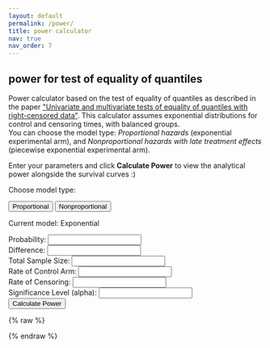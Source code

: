 ```yaml
---
layout: default
permalink: /power/
title: power calculator
nav: true
nav_order: 7
---
```


<h2>power for test of equality of quantiles</h2>

Power calculator based on the test of equality of quantiles as described in the paper ["Univariate and multivariate tests of equality of quantiles with right-censored data"](https://arxiv.org/abs/2505.03234).
This calculator assumes exponential distributions for control and censoring times, with balanced groups.  
You can choose the model type: *Proportional hazards* (exponential experimental arm), and *Nonproportional hazards with late treatment effects* (piecewise exponential experimental arm).

Enter your parameters and click **Calculate Power** to view the analytical power alongside the survival curves :)

<p>Choose model type:</p>
<button onclick="setModel('exponential')">Proportional</button>
<button onclick="setModel('piecewise')">Nonproportional</button>
<p>Current model: <span id="model-type">Exponential</span></p>

<form id="power-form">
  <label>Probability: <input type="number" id="prob" step="any" required></label><br>
  <label>Difference: <input type="number" id="diff" step="any" required></label><br>
  <label>Total Sample Size: <input type="number" id="sample-size" required></label><br>
  <label>Rate of Control Arm: <input type="number" id="rate-control" step="any" required></label><br>
  <label>Rate of Censoring: <input type="number" id="rate-cens" step="any" required></label><br>
  <label>Significance Level (alpha): <input type="number" id="alpha" step="any" required></label><br>
  <div id="piecewise-options" style="display:none">
    <label>Time Cutoff (tcut): <input type="number" id="tcut" step="any"></label><br>
  </div>
  <button type="submit">Calculate Power</button>
</form>

<p id="result"></p>

<canvas id="survival-chart" width="800" height="400"></canvas>

<script src="https://cdn.jsdelivr.net/npm/chart.js@4.4.1/dist/chart.umd.min.js"></script>
<script src="https://cdn.jsdelivr.net/npm/chartjs-plugin-annotation@1.4.0/dist/chartjs-plugin-annotation.min.js"></script>

{% raw %}
<script>
let model = 'exponential';
function setModel(m) {
  model = m;
  document.getElementById("model-type").innerText = m.charAt(0).toUpperCase() + m.slice(1);
  document.getElementById("piecewise-options").style.display = (m === 'piecewise') ? 'block' : 'none';
}

function normCDF(x) {
  var sign = x < 0 ? -1 : 1;
  x = Math.abs(x) / Math.sqrt(2);
  var a1 = 0.254829592, a2 = -0.284496736, a3 = 1.421413741,
      a4 = -1.453152027, a5 = 1.061405429, p = 0.3275911;
  var t = 1 / (1 + p * x);
  var y = 1 - (((((a5 * t + a4) * t) + a3) * t + a2) * t + a1) * t * Math.exp(-x * x);
  return 0.5 * (1 + sign * y);
}

function expo_pdf(x, lambda) {
  return lambda * Math.exp(-lambda * x);
}

function piecewise_pdf(x, rateC, rateE, tcut) {
  if (x <= tcut) {
    return rateC * Math.exp(-rateC * x);
  } else {
    const s_tcut = Math.exp(-rateC * tcut);
    return rateE * s_tcut * Math.exp(-rateE * (x - tcut));
  }
}

function inverseErf(x) {
  let a = 0.147;
  let ln = Math.log(1 - x * x);
  let term1 = 2 / (Math.PI * a) + ln / 2;
  let term2 = ln / a;
  return Math.sign(x) * Math.sqrt(Math.sqrt(term1 * term1 - term2) - term1);
}

function normSInv(p) {
  return Math.sqrt(2) * inverseErf(2 * p - 1);
}

Chart.register(window['chartjs-plugin-annotation']);

window.addEventListener("DOMContentLoaded", function () {
  const form = document.getElementById("power-form");
  form.addEventListener("submit", function(e) {
    e.preventDefault();

    const p = parseFloat(document.getElementById("prob").value);
    const n = parseFloat(document.getElementById("sample-size").value);
    const rateC = parseFloat(document.getElementById("rate-control").value);
    const diff = parseFloat(document.getElementById("diff").value);
    const rateCens = parseFloat(document.getElementById("rate-cens").value);
    const alpha = parseFloat(document.getElementById("alpha").value);
    const tcut = model === 'piecewise' ? parseFloat(document.getElementById("tcut").value) : null;

    const z_critical = Math.abs(normSInv(1 - alpha / 2));

    const quantC = -Math.log(1 - p) / rateC;

    let rateE, quantE, phiE;

    if (model === 'exponential') {
      rateE = -Math.log(1 - p) / (quantC - diff);
      quantE = quantC - diff;
      phiE = rateE / (rateE + rateCens) * (Math.exp((rateE + rateCens) * quantE) - 1);
    } else {
      if (quantC - tcut <= diff) {
        alert("quantC - tcut must be > diff in piecewise model.");
        return;
      }
      const boundary = 1 - Math.exp(-rateC * tcut);
      rateE = (Math.log(1 - p) + rateC * tcut) / (tcut + diff - quantC);
      quantE = (p < boundary)
        ? -Math.log(1 - p) / rateC
        : tcut - ((Math.log(1 - p) + rateC * tcut) / rateE);
      phiE = (rateC / (rateC + rateCens)) * (Math.exp((rateC + rateCens) * tcut) - 1) +
             (rateE / (rateE + rateCens)) * Math.exp((rateC - rateE) * tcut) *
             (Math.exp((rateE + rateCens) * quantE) - Math.exp((rateE + rateCens) * tcut));
    }

    const phiC = rateC / (rateC + rateCens) * (Math.exp((rateC + rateCens) * quantC) - 1);

    let sigma2;
    if (model === 'exponential') {
      sigma2 = Math.pow(1 - p, 2) * (
        phiC / (0.5 * Math.pow(expo_pdf(quantC, rateC), 2)) +
        phiE / (0.5 * Math.pow(expo_pdf(quantE, rateE), 2))
      );
    } else {
      sigma2 = Math.pow(1 - p, 2) * (
        phiC / (0.5 * Math.pow(expo_pdf(quantC, rateC), 2)) +
        phiE / (0.5 * Math.pow(piecewise_pdf(quantE, rateC, rateE, tcut), 2))
      );
    }

    if (isNaN(sigma2) || sigma2 <= 0) {
      document.getElementById("result").innerText = "Error: invalid sigma2.";
      return;
    }

    const se = Math.sqrt(sigma2 / n);
    const power = 1 - normCDF(z_critical - diff / se) + normCDF(-z_critical - diff / se);

    document.getElementById("result").innerText =
      isNaN(power) ? "Error: invalid calculation." : `Estimated Power: ${(power * 100).toFixed(2)}%`;

    const timeMax = quantC * 1.5;
    const timePoints = Array.from({ length: 100 }, (_, i) => +(timeMax * i / 99).toFixed(2));
    const survivalC = timePoints.map(t => Math.exp(-rateC * t));
    const survivalE = model === 'exponential'
      ? timePoints.map(t => Math.exp(-rateE * t))
      : timePoints.map(t => (t <= tcut ? Math.exp(-rateC * t) : Math.exp(-rateC * tcut) * Math.exp(-rateE * (t - tcut))));

    const ctx = document.getElementById("survival-chart").getContext("2d");
    if (window.survivalChartInstance) window.survivalChartInstance.destroy();
    window.survivalChartInstance = new Chart(ctx, {
      type: "line",
      data: {
        labels: timePoints,
        datasets: [
          { label: "Control Arm", data: survivalC, borderColor: "limegreen", fill: false, tension: 0.3, borderWidth: 2 },
          { label: "Experimental Arm", data: survivalE, borderColor: "darkgreen", fill: false, tension: 0.3, borderWidth: 2 }
        ]
      },
      options: {
        responsive: true,
        plugins: {
          title: { display: true, text: "Survival Functions", font: { size: 18 } },
          legend: { labels: { font: { size: 14 } } },
          annotation: {
            annotations: {
              hLine: {
                type: 'line',
                yMin: 1 - p,
                yMax: 1 - p,
                borderColor: 'green',
                borderWidth: 2,
                borderDash: [6, 6],
                label: {
                  content: `1 - p = ${(1 - p).toFixed(2)}`,
                  enabled: true,
                  position: 'start',
                  backgroundColor: 'rgba(0,0,0,0.7)',
                  color: '#fff',
                  font: { style: 'italic' }
                }
              }
            }
          }
        },
        scales: {
          x: { title: { display: true, text: "Time", font: { size: 16 } } },
          y: {
            min: 0, max: 1,
            title: { display: true, text: "Survival Probability", font: { size: 16 } },
            ticks: { stepSize: 0.2, callback: val => val.toFixed(1) }
          }
        }
      }
    });
  });
});
</script>
{% endraw %}


